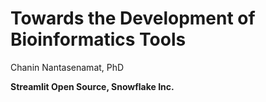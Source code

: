 # Towards the Development of Bioinformatics Tools

Chanin Nantasenamat, PhD

**Streamlit Open Source, Snowflake Inc.**
